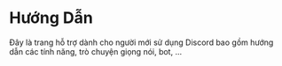 # Hướng Dẫn
Đây là trang hỗ trợ dành cho người mới sử dụng Discord bao gồm hướng dẫn các tính năng, trò chuyện giọng nói, bot, ...
